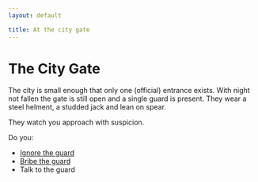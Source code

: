 ```yaml
---
layout: default

title: At the city gate
---
```


# The City Gate

The city is small enough that only one (official) entrance exists. With night not fallen the gate is still open and a single guard is present. They wear a steel helment, a studded jack and lean on spear.

They watch you approach with suspicion.

Do you:

* [Ignore the guard](ignore-guard)
* [Bribe the guard](bribe-guard)
* Talk to the guard